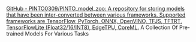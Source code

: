 
[GitHub - PINTO0309/PINTO_model_zoo: A repository for storing models that have been inter-converted between various frameworks. Supported frameworks are TensorFlow, PyTorch, ONNX, OpenVINO, TFJS, TFTRT, TensorFlowLite (Float32/16/INT8), EdgeTPU, CoreML.](https://github.com/PINTO0309/PINTO_model_zoo)
A Collection Of Pre-trained Models For Various Tasks
